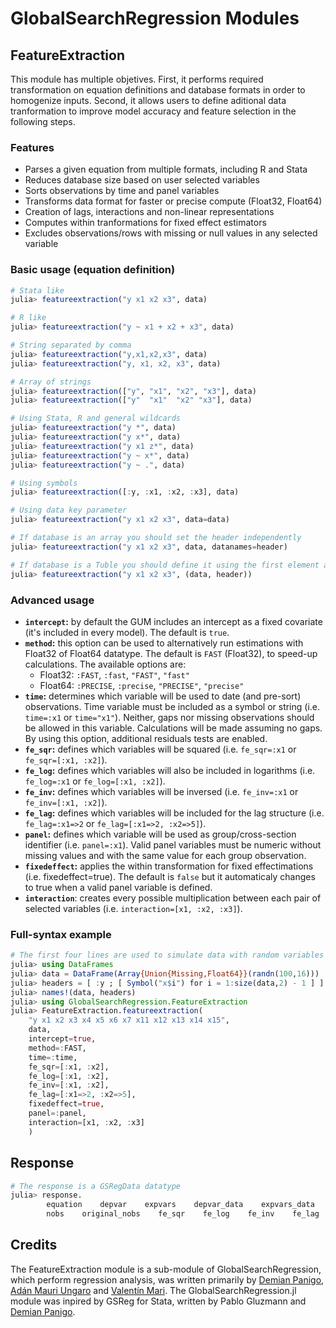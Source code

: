 # GlobalSearchRegression Modules

## FeatureExtraction
This module has multiple objetives. First, it performs required transformation on equation definitions and database formats in order to homogenize inputs. Second, it allows users to define aditional data tranformation to improve model accuracy and feature selection in the following steps. 

### Features
- Parses a given equation from multiple formats, including R and Stata
- Reduces database size based on user selected variables
- Sorts observations by time and panel variables
- Transforms data format for faster or precise compute (Float32, Float64)
- Creation of lags, interactions and non-linear representations
- Computes within tranformations for fixed effect estimators 
- Excludes observations/rows with missing or null values in any selected variable

### Basic usage (equation definition)

```julia
# Stata like
julia> featureextraction("y x1 x2 x3", data)

# R like
julia> featureextraction("y ~ x1 + x2 + x3", data)

# String separated by comma
julia> featureextraction("y,x1,x2,x3", data)
julia> featureextraction("y, x1, x2, x3", data)

# Array of strings
julia> featureextraction(["y", "x1", "x2", "x3"], data)
julia> featureextraction(["y"  "x1"  "x2" "x3"], data)

# Using Stata, R and general wildcards
julia> featureextraction("y *", data)
julia> featureextraction("y x*", data)
julia> featureextraction("y x1 z*", data)
julia> featureextraction("y ~ x*", data)
julia> featureextraction("y ~ .", data)

# Using symbols
julia> featureextraction([:y, :x1, :x2, :x3], data)

# Using data key parameter
julia> featureextraction("y x1 x2 x3", data=data)

# If database is an array you should set the header independently
julia> featureextraction("y x1 x2 x3", data, datanames=header)

# If database is a Tuble you should define it using the first element as data and the second as headers
julia> featureextraction("y x1 x2 x3", (data, header))
```

### Advanced usage
* **`intercept`:** by default the GUM includes an intercept as a fixed covariate (it's included in every model). The default is `true`.
* **`method`:** this option can be used to alternatively run estimations with Float32 of Float64 datatype. The default is `FAST` (Float32), to speed-up calculations. The available options are:
    - Float32: `:FAST`, `:fast`, `"FAST"`, `"fast"`
    - Float64: `:PRECISE`, `:precise`, `"PRECISE"`, `"precise"`
* **`time`:** determines which variable will be used to date (and pre-sort) observations. Time variable must be included as a symbol or string (i.e. `time=:x1` or `time="x1"`). Neither, gaps nor missing observations should be allowed in this variable. Calculations will be made assuming no gaps. By using this option, additional residuals tests are enabled.
* **`fe_sqr`:** defines which variables will be squared (i.e. `fe_sqr=:x1` or `fe_sqr=[:x1, :x2]`).
* **`fe_log`:** defines which variables will also be included in logarithms (i.e. `fe_log=:x1` or `fe_log=[:x1, :x2]`).
* **`fe_inv`:** defines which variables will be inversed (i.e. `fe_inv=:x1` or `fe_inv=[:x1, :x2]`).
* **`fe_lag`:** defines which variables will be included for the lag structure (i.e. `fe_lag=:x1=>2` or `fe_lag=[:x1=>2, :x2=>5]`).
* **`panel`:** defines which variable will be used as group/cross-section identifier (i.e. `panel=:x1`). Valid panel variables must be numeric without missing values and with the same value for each group observation.
* **`fixedeffect`:** applies the within transformation for fixed effectimations (i.e. fixedeffect=true). The default is `false` but it automaticaly changes to true when a valid panel variable is defined.
* **`interaction`**: creates every possible multiplication between each pair of selected variables (i.e. `interaction=[x1, :x2, :x3]`).

### Full-syntax example

```julia
# The first four lines are used to simulate data with random variables
julia> using DataFrames
julia> data = DataFrame(Array{Union{Missing,Float64}}(randn(100,16)))
julia> headers = [ :y ; [ Symbol("x$i") for i = 1:size(data,2) - 1 ] ]
julia> names!(data, headers)
julia> using GlobalSearchRegression.FeatureExtraction
julia> FeatureExtraction.featureextraction(
    "y x1 x2 x3 x4 x5 x6 x7 x11 x12 x13 x14 x15",
    data, 
    intercept=true, 
    method=:FAST,
    time=:time,
    fe_sqr=[:x1, :x2],
    fe_log=[:x1, :x2],
    fe_inv=[:x1, :x2],
    fe_lag=[:x1=>2, :x2=>5],
    fixedeffect=true,
    panel=:panel,
    interaction=[x1, :x2, :x3]
    )
```

## Response

```julia
# The response is a GSRegData datatype
julia> response.
        equation    depvar    expvars    depvar_data    expvars_data    intercept    time   panel    datatype
        nobs    original_nobs    fe_sqr    fe_log    fe_inv    fe_lag    fixedeffect    interaction     results
```

## Credits
The FeatureExtraction module is a sub-module of GlobalSearchRegression, which perform regression analysis, was written primarily by [Demian Panigo](https://github.com/dpanigo/), [Adán Mauri Ungaro](https://github.com/adanmauri/) and [Valentín Mari](https://github.com/vmari/). The GlobalSearchRegression.jl module was inpired by GSReg for Stata, written by Pablo Gluzmann and [Demian Panigo](https://github.com/dpanigo/).
